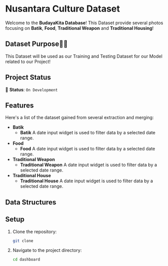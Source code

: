 # Nusantara Culture Dataset

Welcome to the **BudayaKita Database**! This Dataset provide several photos focusing on **Batik**, **Food**, **Traditional Weapon** and **Traditional Housing**!

## Dataset Purpose👨‍🔬

This Dataset will be used as our Training and Testing Dataset for our Model related to our Project! 

## Project Status

🚧 **Status**: `On Development`

## Features

Here's a list of the dataset gained from several extraction and merging:

- **Batik**
    - **Batik** A date input widget is used to filter data by a selected date range.
- **Food**
    - **Food** A date input widget is used to filter data by a selected date range.
- **Traditional Weapon**
    - **Traditional Weapon** A date input widget is used to filter data by a selected date range.
- **Traditional House**
    - **Traditional House** A date input widget is used to filter data by a selected date range.


## Data Structures


## Setup

1. Clone the repository:
    ```bash
    git clone 
    ```

2. Navigate to the project directory:
    ```bash
    cd dashboard
    ```